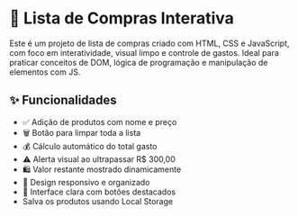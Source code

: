 # 🛒 Lista de Compras Interativa

Este é um projeto de lista de compras criado com HTML, CSS e JavaScript, com foco em interatividade, visual limpo e controle de gastos. Ideal para praticar conceitos de DOM, lógica de programação e manipulação de elementos com JS.

## ✨ Funcionalidades

- ✅ Adição de produtos com nome e preço
- 🗑️ Botão para limpar toda a lista
- 💰 Cálculo automático do total gasto
- ⚠️ Alerta visual ao ultrapassar R$ 300,00
- 🛍️ Valor restante mostrado dinamicamente
- 🎯 Design responsivo e organizado
- 🎨 Interface clara com botões destacados
- Salva os produtos usando Local Storage


